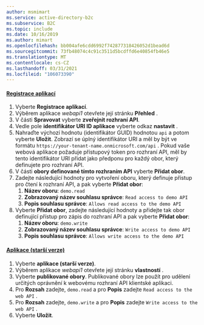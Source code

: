 ```yaml
---
author: msmimart
ms.service: active-directory-b2c
ms.subservice: B2C
ms.topic: include
ms.date: 10/16/2019
ms.author: mimart
ms.openlocfilehash: bb004afe6cdd6992f742877318426052d1bead6d
ms.sourcegitcommit: 73fb48074c4c91c3511d5bcdffd6e40854fb46e5
ms.translationtype: MT
ms.contentlocale: cs-CZ
ms.lasthandoff: 03/31/2021
ms.locfileid: "106073390"
---
```

#### <a name="app-registrations"></a>[Registrace aplikací](#tab/app-reg-ga/) 

1. Vyberte **Registrace aplikací**.
1. Výběrem aplikace *webapi1* otevřete její stránku **Přehled** .
1. V části **Spravovat** vyberte **zveřejnit rozhraní API**.
1. Vedle pole **identifikátor URI ID aplikace** vyberte odkaz **nastavit** .
1. Nahraďte výchozí hodnotu (identifikátor GUID) hodnotou `api` a potom vyberte **Uložit**. Zobrazí se úplný identifikátor URI a měl by být ve formátu `https://your-tenant-name.onmicrosoft.com/api` . Pokud vaše webová aplikace požaduje přístupový token pro rozhraní API, měl by tento identifikátor URI přidat jako předponu pro každý obor, který definujete pro rozhraní API.
1. V části **obory definované tímto rozhraním API** vyberte **Přidat obor**.
1. Zadejte následující hodnoty pro vytvoření oboru, který definuje přístup pro čtení k rozhraní API, a pak vyberte **Přidat obor**:
    1. **Název oboru**: `demo.read`
    1. **Zobrazovaný název souhlasu správce**: `Read access to demo API`
    1. **Popis souhlasu správce**: `Allows read access to the demo API`
1. Vyberte **Přidat obor**, zadejte následující hodnoty a přidejte tak obor definující přístup pro zápis do rozhraní API a pak vyberte **Přidat obor**:
    1. **Název oboru**: `demo.write`
    1. **Zobrazovaný název souhlasu správce**: `Write access to demo API`
    1. **Popis souhlasu správce**: `Allows write access to the demo API`

#### <a name="applications-legacy"></a>[Aplikace (starší verze)](#tab/applications-legacy/)

1. Vyberte **aplikace (starší verze)**.
1. Výběrem aplikace *webapi1* otevřete její stránku **vlastností** .
1. Vyberte **publikované obory**. Publikované obory lze použít pro udělení určitých oprávnění k webovému rozhraní API klientské aplikaci.
1. Pro **Rozsah** zadejte, `demo.read` a pro **Popis** zadejte `Read access to the web API` .
1. Pro **Rozsah** zadejte, `demo.write` a pro **Popis** zadejte `Write access to the web API` .
1. Vyberte **Uložit**.